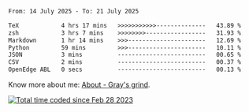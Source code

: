<!--START_SECTION:waka-->

```txt
From: 14 July 2025 - To: 21 July 2025

TeX            4 hrs 17 mins   >>>>>>>>>>>--------------   43.89 %
zsh            3 hrs 7 mins    >>>>>>>>-----------------   31.93 %
Markdown       1 hr 14 mins    >>>----------------------   12.69 %
Python         59 mins         >>>----------------------   10.11 %
JSON           3 mins          -------------------------   00.65 %
CSV            2 mins          -------------------------   00.37 %
OpenEdge ABL   0 secs          -------------------------   00.13 %
```

<!--END_SECTION:waka-->

<!-- [![grayxu's github stats](https://github-readme-stats.vercel.app/api?username=grayxu&count_private=true&show_icons=true)](https://github.com/grayxu) -->

Know more about me: [About - Gray's grind](https://www.grayxu.cn/).
<p align="left">
  <a href="https://wakatime.com/@c69eb31e-43a1-463f-8968-c3449e386f57"><img src="https://wakatime.com/badge/user/c69eb31e-43a1-463f-8968-c3449e386f57.svg" title="Total time coded since Feb 28 2023" /></a>
</p>

